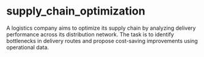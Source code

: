 # supply_chain_optimization
A logistics company aims to optimize its supply chain by analyzing delivery performance across its distribution network. The task is to identify bottlenecks in delivery routes and propose cost-saving improvements using operational data.
